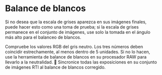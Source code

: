 # Balance de blancos

Si no desea que la escala de grises aparezca en sus imágenes finales, puede hacer esto como una toma de prueba; si la escala de grises permanece en el conjunto de imágenes, use solo la tomada en el ángulo más alto para el balanceo de blancos.

Compruebe los valores RGB del gris neutro. Los tres números deben coincidir estrechamente, al menos dentro de 5 unidades. Si no lo hacen, use la herramienta de balance de blancos en su procesador RAW para llevarlo a la neutralidad.  Sincronice todas las exposiciones en su conjunto de imágenes RTI al balance de blancos corregido.

